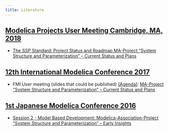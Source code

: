 ```yaml
---
title: Literature
---
```


## [Modelica Projects User Meeting Cambridge, MA, 2018](https://www.modelica.org/events/modelica2017)

- [The SSP Standard: Project Status and Roadmap MA-Project “System Structure and Parameterization” – Current Status and Plans](/publications/2018_American_Modelica_Conference/2018_Usermeeting_SSP-StatusandPlans.pdf)

## [12th International Modelica Conference 2017](https://www.modelica.org/events/modelica2017)

- FMI User meeting (slides that could be published) [(Agenda)](https://svn.fmi-standard.org/fmi/branches/public/docs/Modelica2017/000_Agenda.pdfq): [MA-Project “System Structure and Parameterization” – Current Status and Plans](/publications/2017_ModelicaConference_Prague/2017_FMI-Usermeeting_SSP-StatusandPlans.pdf)

## [1st Japanese Modelica Conference 2016](https://www.modelica.org/events/modelica2016japan)

- [Session 2 - Model Based Development: Modelica-Association-Project “System Structure and Parameterization” – Early Insights](/publications/2016_ModelicaConference_Tokyo/2016_Japanese-Modelica-Conference_SSP-Early-Insights.pdf)
